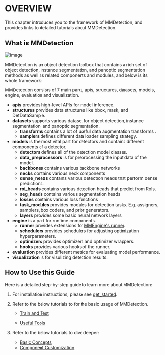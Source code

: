 # OVERVIEW

This chapter introduces you to the framework of MMDetection, and provides links to detailed tutorials about MMDetection.

## What is MMDetection

![image](https://user-images.githubusercontent.com/12907710/137271636-56ba1cd2-b110-4812-8221-b4c120320aa9.png)

MMDetection is an object detection toolbox that contains a rich set of object detection, instance segmentation, and panoptic segmentation methods as well as related components and modules, and below is its whole framework:

MMDetection consists of 7 main parts, apis, structures, datasets, models, engine, evaluation and visualization.

- **apis** provides high-level APIs for model inference.
- **structures** provides data structures like bbox, mask, and DetDataSample.
- **datasets** supports various dataset for object detection, instance segmentation, and panoptic segmentation.
  - **transforms** contains a lot of useful data augmentation transforms .
  - **samplers** defines different data loader sampling strategy.
- **models** is the most vital part for detectors and contains different components of a detector.
  - **detectors** defines all of the detection model classes.
  - **data_preprocessors** is for preprocessing the input data of the model.
  - **backbones** contains various backbone networks
  - **necks** contains various neck components
  - **dense_heads** contains various detection heads that perform dense predictions.
  - **roi_heads** contains various detection heads that predict from RoIs.
  - **seg_heads** contains various segmentation heads
  - **losses** contains various loss functions
  - **task_modules** provides modules for detection tasks. E.g. assigners, samplers, box coders, and prior generators.
  - **layers** provides some basic neural network layers
- **engine** is a part for runtime components.
  - **runner** provides extensions for [MMEngine's runner](https://mmengine.readthedocs.io/en/latest/tutorials/runner.html).
  - **schedulers** provides schedulers for adjusting optimization hyperparameters.
  - **optimizers** provides optimizers and optimizer wrappers.
  - **hooks** provides various hooks of the runner.
- **evaluation** provides different metrics for evaluating model performance.
- **visualization** is for visulizing detection results.

## How to Use this Guide

Here is a detailed step-by-step guide to learn more about MMDetection:

1. For installation instructions, please see [get_started](get_started.md).

2. Refer to the below tutorials to for the basic usage of MMDetection.

   - [Train and Test](https://mmdetection.readthedocs.io/en/dev-3.x/user_guides/index.html#train-test)

   - [Useful Tools](https://mmdetection.readthedocs.io/en/dev-3.x/user_guides/index.html#useful-tools)

3. Refer to the below tutorials to dive deeper:

   - [Basic Concepts](https://mmdetection.readthedocs.io/en/dev-3.x/advanced_guides/index.html#basic-concepts)
   - [Component Customization](https://mmdetection.readthedocs.io/en/dev-3.x/advanced_guides/index.html#component-customization)

